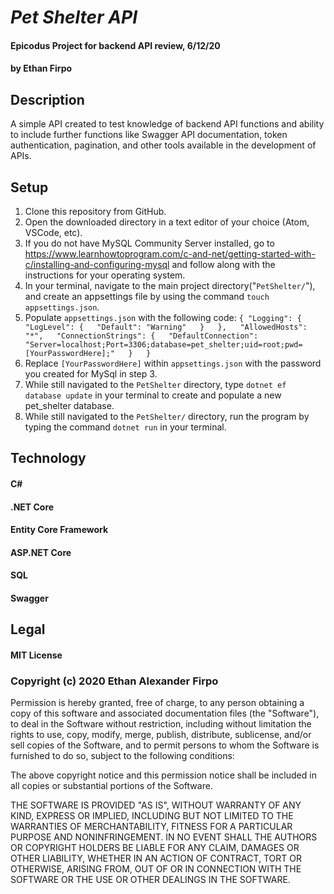 # _Pet Shelter API_

#### Epicodus Project for backend API review, 6/12/20

#### by Ethan Firpo

## Description

A simple API created to test knowledge of backend API functions and ability to include further functions like Swagger API documentation, token authentication, pagination, and other tools available in the development of APIs.

## Setup

1. Clone this repository from GitHub.
2. Open the downloaded directory in a text editor of your choice (Atom, VSCode, etc).
3. If you do not have MySQL Community Server installed, go to https://www.learnhowtoprogram.com/c-and-net/getting-started-with-c/installing-and-configuring-mysql and follow along with the instructions for your operating system.
4. In your terminal, navigate to the main project directory("`PetShelter/`"), and create an appsettings file by using the command `touch appsettings.json`.
5. Populate `appsettings.json` with the following code:
  `{
  "Logging": {  
    "LogLevel": {  
      "Default": "Warning"  
    }  
  },  
  "AllowedHosts": "*",  
  "ConnectionStrings": {  
    "DefaultConnection": "Server=localhost;Port=3306;database=pet_shelter;uid=root;pwd=[YourPasswordHere];"  
  }  
  }`  
  6. Replace `[YourPasswordHere]` within `appsettings.json` with the password you created for MySql in step 3.
  7. While still navigated to the `PetShelter` directory, type `dotnet ef database update` in your terminal to create and populate a new pet_shelter database.
  8. While still navigated to the `PetShelter/` directory, run the program by typing the command `dotnet run` in your terminal.

  ## Technology

  #### C#
  #### .NET Core
  #### Entity Core Framework
  #### ASP.NET Core
  #### SQL
  #### Swagger

  ## Legal

#### MIT License

### Copyright (c) 2020 Ethan Alexander Firpo

Permission is hereby granted, free of charge, to any person obtaining a copy
of this software and associated documentation files (the "Software"), to deal
in the Software without restriction, including without limitation the rights
to use, copy, modify, merge, publish, distribute, sublicense, and/or sell
copies of the Software, and to permit persons to whom the Software is
furnished to do so, subject to the following conditions:

The above copyright notice and this permission notice shall be included in all
copies or substantial portions of the Software.

THE SOFTWARE IS PROVIDED "AS IS", WITHOUT WARRANTY OF ANY KIND, EXPRESS OR
IMPLIED, INCLUDING BUT NOT LIMITED TO THE WARRANTIES OF MERCHANTABILITY,
FITNESS FOR A PARTICULAR PURPOSE AND NONINFRINGEMENT. IN NO EVENT SHALL THE
AUTHORS OR COPYRIGHT HOLDERS BE LIABLE FOR ANY CLAIM, DAMAGES OR OTHER
LIABILITY, WHETHER IN AN ACTION OF CONTRACT, TORT OR OTHERWISE, ARISING FROM,
OUT OF OR IN CONNECTION WITH THE SOFTWARE OR THE USE OR OTHER DEALINGS IN THE
SOFTWARE.
